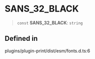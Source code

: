 # SANS_32_BLACK

> `const` **SANS_32_BLACK**: `string`

## Defined in

plugins/plugin-print/dist/esm/fonts.d.ts:6

